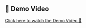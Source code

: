 ## 🎥 Demo Video

[Click here to watch the Demo Video 🚀](https://drive.google.com/drive/folders/13bs7c9zfVPNj0gjh3U5unW1zuveyjZPj?usp=drive_link)
